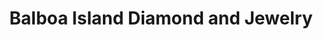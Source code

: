 ---
title: "Balboa Island Diamond and Jewelry"
url: /newport-beach/balboa-island-diamond-and-jewelry/
shop: Schmuck
---
